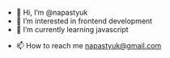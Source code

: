 - 👋 Hi, I’m @napastyuk
- 👀 I’m interested in frontend development
- 🌱 I’m currently learning javascript
<!--- - 💞️ I’m looking to collaborate on ...--->
- 📫 How to reach me napastyuk@gmail.com

<!---
napastyuk/napastyuk is a ✨ special ✨ repository because its `README.md` (this file) appears on your GitHub profile.
You can click the Preview link to take a look at your changes.
--->
